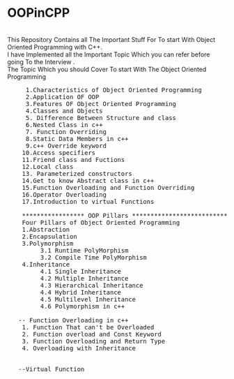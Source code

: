 # OOPinCPP
<br/> This Repository Contains all The Important Stuff For To start With Object Oriented Programming with C++.
<br/> I have Implemented all the Important Topic Which you can refer before going To the Interview . 
<br/> The Topic Which you should Cover To start With The Object Oriented Programming 
<pre>
     1.Characteristics of Object Oriented Programming 
     2.Application OF OOP
     3.Features OF Object Oriented Programming 
     4.Classes and Objects 
     5. Difference Between Structure and class
     6.Nested Class in c++
     7. Function Overriding
     8.Static Data Members in c++
     9.c++ Override keyword
    10.Access specifiers
    11.Friend class and Fuctions
    12.Local class
    13. Parameterized constructors
    14.Get to know Abstract class in c++
    15.Function Overloading and Function Overriding 
    16.Operator Overloading 
    17.Introduction to virtual Functions

    ***************** OOP Pillars *******************************************
    Four Pillars of Object Oriented Programming 
    1.Abstraction
    2.Encapsulation
    3.Polymorphism 
         3.1 Runtime PolyMorphism
         3.2 Compile Time PolyMorphism
    4.Inheritance
         4.1 Single Inheritance
         4.2 Multiple Inheritance 
         4.3 Hierarchical Inheritance
         4.4 Hybrid Inheritance
         4.5 Multilevel Inheritance
         4.6 Polymorphism in c++

   -- Function Overloading in c++
    1. Function That can't be Overloaded
    2. Function overload and Const Keyword
    3. Function Overloading and Return Type
    4. Overloading with Inheritance


   --Virtual Function
</pre>
